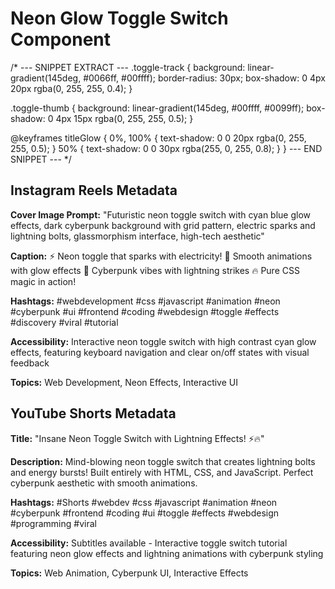 # Neon Glow Toggle Switch Component

/* --- SNIPPET EXTRACT ---
.toggle-track {
    background: linear-gradient(145deg, #0066ff, #00ffff);
    border-radius: 30px;
    box-shadow: 0 4px 20px rgba(0, 255, 255, 0.4);
}

.toggle-thumb {
    background: linear-gradient(145deg, #00ffff, #0099ff);
    box-shadow: 0 4px 15px rgba(0, 255, 255, 0.5);
}

@keyframes titleGlow {
    0%, 100% { text-shadow: 0 0 20px rgba(0, 255, 255, 0.5); }
    50% { text-shadow: 0 0 30px rgba(255, 0, 255, 0.8); }
}
--- END SNIPPET --- */

## Instagram Reels Metadata

**Cover Image Prompt:** 
"Futuristic neon toggle switch with cyan blue glow effects, dark cyberpunk background with grid pattern, electric sparks and lightning bolts, glassmorphism interface, high-tech aesthetic"

**Caption:**
⚡ Neon toggle that sparks with electricity! 
🌟 Smooth animations with glow effects
💫 Cyberpunk vibes with lightning strikes
🔥 Pure CSS magic in action!

**Hashtags:**
#webdevelopment #css #javascript #animation #neon #cyberpunk #ui #frontend #coding #webdesign #toggle #effects #discovery #viral #tutorial

**Accessibility:** 
Interactive neon toggle switch with high contrast cyan glow effects, featuring keyboard navigation and clear on/off states with visual feedback

**Topics:** Web Development, Neon Effects, Interactive UI

## YouTube Shorts Metadata

**Title:** 
"Insane Neon Toggle Switch with Lightning Effects! ⚡🔥"

**Description:**
Mind-blowing neon toggle switch that creates lightning bolts and energy bursts! Built entirely with HTML, CSS, and JavaScript. Perfect cyberpunk aesthetic with smooth animations.

**Hashtags:**
#Shorts #webdev #css #javascript #animation #neon #cyberpunk #frontend #coding #ui #toggle #effects #webdesign #programming #viral

**Accessibility:** 
Subtitles available - Interactive toggle switch tutorial featuring neon glow effects and lightning animations with cyberpunk styling

**Topics:** Web Animation, Cyberpunk UI, Interactive Effects